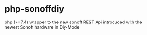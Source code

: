 # php-sonoffdiy
php (>=7.4) wrapper to the new sonoff REST Api introduced with the newest Sonoff hardware in Diy-Mode
